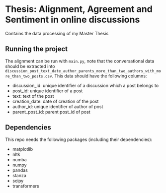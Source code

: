 # Thesis: Alignment, Agreement and Sentiment in online discussions
Contains the data processing of my Master Thesis

## Running the project
The alignment can be run with ```main.py```, note that the conversational data should be extracted into ```discussion_post_text_date_author_parents_more_than_two_authors_with_more_than_two_posts.csv```.
This data should have the following columns:
- discussion_id: unique identifier of a discussion which a post belongs to
- post_id: unique identifier of a post
- text: text of the post
- creation_date: date of creation of the post
- author_id: unique identifier of author of post
- parent_post_id: parent post_id of post


## Dependencies
This repo needs the following packages (including their dependencies):
- matplotlib
- nltk
- numba
- numpy
- pandas
- stanza
- scipy
- transformers
